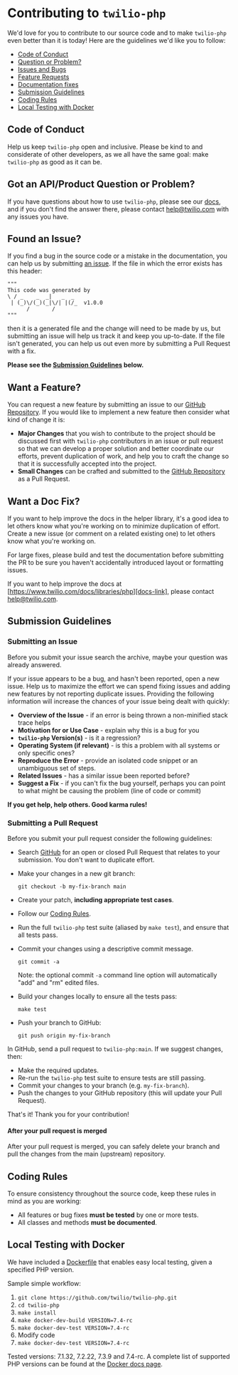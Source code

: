 # Contributing to `twilio-php`

We'd love for you to contribute to our source code and to make `twilio-php`
even better than it is today! Here are the guidelines we'd like you to follow:

 - [Code of Conduct](#coc)
 - [Question or Problem?](#question)
 - [Issues and Bugs](#issue)
 - [Feature Requests](#feature)
 - [Documentation fixes](#docs)
 - [Submission Guidelines](#submit)
 - [Coding Rules](#rules)
 - [Local Testing with Docker](#testing)


## <a name="coc"></a> Code of Conduct

Help us keep `twilio-php` open and inclusive. Please be kind to and considerate
of other developers, as we all have the same goal: make `twilio-php` as good as
it can be.

## <a name="question"></a> Got an API/Product Question or Problem?

If you have questions about how to use `twilio-php`, please see our
[docs][docs-link], and if you don't find the answer there, please contact
[help@twilio.com](mailto:help@twilio.com) with any issues you have.

## <a name="issue"></a> Found an Issue?

If you find a bug in the source code or a mistake in the documentation, you can
help us by submitting [an issue][issue-link]. If the file in which the error
exists has this header:
```
"""
This code was generated by
\ / _    _  _|   _  _
 | (_)\/(_)(_|\/| |(/_  v1.0.0
      /       /
"""
```
then it is a generated file and the change will need to be made by us, but
submitting an issue will help us track it and keep you up-to-date. If the file
isn't generated, you can help us out even more by submitting a Pull Request with
a fix.

**Please see the [Submission Guidelines](#submit) below.**

## <a name="feature"></a> Want a Feature?

You can request a new feature by submitting an issue to our
[GitHub Repository][github]. If you would like to implement a new feature then
consider what kind of change it is:

* **Major Changes** that you wish to contribute to the project should be
  discussed first with `twilio-php` contributors in an issue or pull request so
  that we can develop a proper solution and better coordinate our efforts,
  prevent duplication of work, and help you to craft the change so that it is
  successfully accepted into the project.
* **Small Changes** can be crafted and submitted to the
  [GitHub Repository][github] as a Pull Request.

## <a name="docs"></a> Want a Doc Fix?

If you want to help improve the docs in the helper library, it's a good idea to
let others know what you're working on to minimize duplication of effort. Create
a new issue (or comment on a related existing one) to let others know what
you're working on.

For large fixes, please build and test the documentation before submitting the
PR to be sure you haven't accidentally introduced layout or formatting issues.

If you want to help improve the docs at
[https://www.twilio.com/docs/libraries/php][docs-link], please contact
[help@twilio.com](mailto:help@twilio.com).

## <a name="submit"></a> Submission Guidelines

### Submitting an Issue
Before you submit your issue search the archive, maybe your question was already
answered.

If your issue appears to be a bug, and hasn't been reported, open a new issue.
Help us to maximize the effort we can spend fixing issues and adding new
features by not reporting duplicate issues. Providing the following information
will increase the chances of your issue being dealt with quickly:

* **Overview of the Issue** - if an error is being thrown a non-minified stack
  trace helps
* **Motivation for or Use Case** - explain why this is a bug for you
* **`twilio-php` Version(s)** - is it a regression?
* **Operating System (if relevant)** - is this a problem with all systems or
  only specific ones?
* **Reproduce the Error** - provide an isolated code snippet or an unambiguous
  set of steps.
* **Related Issues** - has a similar issue been reported before?
* **Suggest a Fix** - if you can't fix the bug yourself, perhaps you can point
  to what might be causing the problem (line of code or commit)

**If you get help, help others. Good karma rules!**

### Submitting a Pull Request
Before you submit your pull request consider the following guidelines:

* Search [GitHub][github] for an open or closed Pull Request that relates to
  your submission. You don't want to duplicate effort.
* Make your changes in a new git branch:

    ```shell
    git checkout -b my-fix-branch main
    ```

* Create your patch, **including appropriate test cases**.
* Follow our [Coding Rules](#rules).
* Run the full `twilio-php` test suite (aliased by `make test`), and ensure
  that all tests pass.
* Commit your changes using a descriptive commit message.

    ```shell
    git commit -a
    ```
  Note: the optional commit `-a` command line option will automatically "add"
  and "rm" edited files.

* Build your changes locally to ensure all the tests pass:

    ```shell
    make test
    ```

* Push your branch to GitHub:

    ```shell
    git push origin my-fix-branch
    ```

In GitHub, send a pull request to `twilio-php:main`.
If we suggest changes, then:

* Make the required updates.
* Re-run the `twilio-php` test suite to ensure tests are still passing.
* Commit your changes to your branch (e.g. `my-fix-branch`).
* Push the changes to your GitHub repository (this will update your Pull Request).

That's it! Thank you for your contribution!

#### After your pull request is merged

After your pull request is merged, you can safely delete your branch and pull
the changes from the main (upstream) repository.

## <a name="rules"></a> Coding Rules

To ensure consistency throughout the source code, keep these rules in mind as
you are working:

* All features or bug fixes **must be tested** by one or more tests.
* All classes and methods **must be documented**.

## <a name="testing"></a> Local Testing with Docker
We have included a [Dockerfile](https://github.com/twilio/twilio-php/blob/HEAD/Dockerfile-dev) that enables easy local testing, given a specified PHP version.

Sample simple workflow:
1. `git clone https://github.com/twilio/twilio-php.git`
1. `cd twilio-php`
1. `make install`
1. `make docker-dev-build VERSION=7.4-rc`
1. `make docker-dev-test VERSION=7.4-rc`
1. Modify code
1. `make docker-dev-test VERSION=7.4-rc`

Tested versions: 7.1.32, 7.2.22, 7.3.9 and 7.4-rc. A complete list of supported PHP versions can be found at the [Docker docs page](https://docs.docker.com/samples/library/php).

[docs-link]: https://www.twilio.com/docs/libraries/php
[issue-link]: https://github.com/twilio/twilio-php/issues/new
[github]: https://github.com/twilio/twilio-php